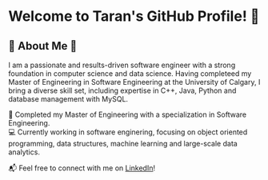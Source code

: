 # Welcome to Taran's GitHub Profile! 👋

## 🌱 About Me 🌲
I am a passionate and results-driven software engineer with a strong foundation in computer science and data science. Having completeed my Master of Engineering in Software Engineering at the University of Calgary, I bring a diverse skill set, including expertise in C++, Java, Python and database management with MySQL.   
  
🏫 Completed my Master of Engineering with a specialization in Software Engineering.  
💻 Currently working in software enginering, focusing on object oriented programming, data structures, machine learning and large-scale data analytics. 
  
📬 Feel free to connect with me on [LinkedIn](<https://www.linkedin.com/in/bains-taran/>)!

<!--
**taranbains/taranbains** is a ✨ _special_ ✨ repository because its `README.md` (this file) appears on your GitHub profile.

Here are some ideas to get you started:

- 🔭 I’m currently working on ...
- 🌱 I’m currently learning ...
- 👯 I’m looking to collaborate on ...
- 🤔 I’m looking for help with ...
- 💬 Ask me about ...
- 📫 How to reach me: ...
- 😄 Pronouns: ...
- ⚡ Fun fact: ...
-->
